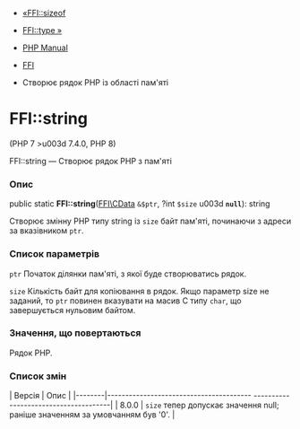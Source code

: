 - [«FFI::sizeof](ffi.sizeof.md)
- [FFI::type »](ffi.type.md)

- [PHP Manual](index.md)
- [FFI](class.ffi.md)
- Створює рядок PHP із області пам'яті

# FFI::string

(PHP 7 \>u003d 7.4.0, PHP 8)

FFI::string — Створює рядок PHP з пам'яті

### Опис

public static **FFI::string**([FFI\CData](class.ffi-cdata.md) `&$ptr`,
?int `$size` u003d **`null`**): string

Створює змінну PHP типу string із `size` байт пам'яті, починаючи з
адреси за вказівником `ptr`.

### Список параметрів

`ptr`
Початок ділянки пам'яті, з якої буде створюватись рядок.

`size`
Кількість байт для копіювання в рядок. Якщо параметр size не заданий,
то `ptr` повинен вказувати на масив C типу `char`, що завершується нульовим
байтом.

### Значення, що повертаються

Рядок PHP.

### Список змін

| Версія | Опис |
|--------|---------------------------------------- --------------------------------------|
| 8.0.0 | `size` тепер допускає значення null; раніше значенням за умовчанням був '0'. |
